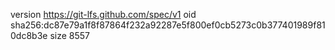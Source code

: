 version https://git-lfs.github.com/spec/v1
oid sha256:dc87e79a1f8f87864f232a92287e5f800ef0cb5273c0b377401989f810dc8b3e
size 8557
